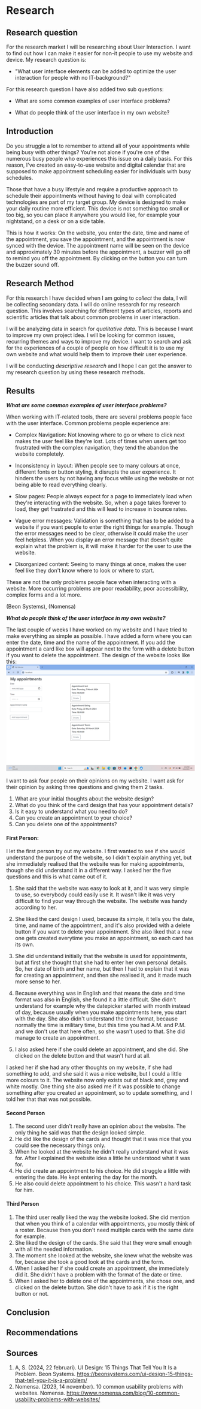 # Research 

## Research question

For the research market I will be researching about User Interaction. I want to find out how I can make it easier for 
non-it people to  use my website and device. My research question is:
- "What user interface elements can be added to optimize the user interaction for people with no IT-background?"

For this research question I have also added two sub questions:

- What are some common examples of user interface problems?

- What do people think of the user interface in my own website? 


## Introduction 

Do you struggle a lot to remember to attend all of your appointments while being busy with other things? You're not alone if you're one of the numerous busy 
people who experiences this issue on a daily basis. For this reason, I've created an easy-to-use website and digital 
calendar that are supposed to make appointment scheduling easier for individuals with busy schedules. 

Those that have a busy lifestyle and require a productive approach to schedule their appointments without having to deal with complicated 
technologies are part of my target group. My device is designed to make your daily routine more efficient. This device
is not something too small or too big, so you can place it anywhere you would like, for example your nightstand, on a 
desk or on a side table. 

This is how it works: On the website, you enter the date, time and name of the appointment, 
you save the appointment, and the appointment is now synced with the device. The appointment name will be seen on the 
device and approximately 30 minutes before the appointment, a buzzer will go off to remind you off the appointment. 
By clicking on the button you can turn the buzzer sound off. 

## Research Method 

For this research I have decided when I am going to <em>collect</em> the data, I will be collecting secondary data. I will do online research for my research 
question. This involves searching for different types of articles, reports and scientific articles that talk about common 
problems in user interaction.

I will be analyzing data in search for <em>qualitative data</em>. This
is because I want to improve my own project idea. I will be looking for common issues, recurring themes and ways to improve my device. 
I want to search and ask for the experiences of a couple of people on how difficult it is to use my own website
and what would help them to improve their user experience.

I will be conducting <em>descriptive research</em> and I hope I can get the answer to my research question by using these research 
methods. 
## Results 
_**What are some common examples of user interface problems?**_

When working with IT-related tools, there are several problems people face with the user interface. Common problems people
experience are: 

- Complex Navigation: Not knowing where to go or where to click next makes the user feel like they're lost. Lots of times 
when users get too frustrated with the complex navigation, they tend the abandon the website completely.

- Inconsistency in layout: When people see to many colours at once, different fonts or button styling, it disrupts the
user experience. It hinders the users by not having any focus while using the website or not being able to read everything 
clearly. 

- Slow pages: People always expect for a page to immediately load when they're interacting with the website. So, when a
page takes forever to load, they get frustrated and this will lead to increase in bounce rates. 

- Vague error messages: Validation is something that has to be added to a website if you want people to enter the right 
things for example. Though the error messages need to be clear, otherwise it could make the user feel helpless. When you 
display an error message that doesn't quite explain what the problem is, it will make it harder for the user to use the 
website.

- Disorganized content: Seeing to many things at once, makes the user feel like they don't know where to look or where 
to start. 

These are not the only problems people face when interacting with a website. More occurring problems are poor readability,
poor accessibility, complex forms and a lot more. 

(Beon Systems), (Nomensa)

_**What do people think of the user interface in my own website?**_

The last couple of weeks I have worked on my website and I have tried to make everything as simple as possible. I have 
added a form where you can enter the date, time and the name of the appointment. If you add the appointment a card like 
box will appear next to the form with a delete button if you want to delete the appointment. The design of the website 
looks like this:
![website_design](../assets/website.png)

I want to ask four people on their opinions on my website. I want ask for their opinion by asking three questions and
giving them 2 tasks.

1. What are your initial thoughts about the website design?
2. What do you think of the card design that has your appointment details?
3. Is it easy to understand what you need to do? 
4. Can you create an appointment to your choice? 
5. Can you delete one of the appointments?

#### First Person:
I let the first person try out my website. I first wanted to see if she would understand the purpose of the website, so 
I didn't explain anything yet, but she immediately realised that the website was for making appointments, though she did
understand it in a different way. I asked her the five questions and this is what came out of it.

1. She said that the website was easy to look at it, and it was very simple to use, so everybody could easily use it. It
wasn't like it was very difficult to find your way through the website. The website was handy according to her.

2. She liked the card design I used, because its simple, it tells you the date, time, and name of the appointment, and
it's also provided with a delete button if you want to delete your appointment. She also liked that a new one gets created
everytime you make an appointment, so each card has its own. 

3. She did understand initially that the website is used for appointments, but at first she thought that she had to enter
her own personal details. So, her date of birth and her name, but then I had to explain that it was for creating an appointment,
and then she realised it, and it made much more sense to her. 

4. Because everything was in English and that means the date and time format was also in English, she found it a little 
difficult. She didn't understand for example why the datepicker started with month instead of day, because usually when 
you make appointments here, you start with the day. She also didn't understand the time format, because normally the time 
is military time, but this time you had A.M. and P.M. and we don't use that here often, so she wasn't used to that. She did 
manage to create an appointment. 

5. I also asked here if she could delete an appointment, and she did. She clicked on the delete button and that wasn't 
hard at all.

I asked her if she had any other thoughts on my website, if she had something to add, and she said it was a nice website, 
but I could a little more colours to it. The website now only exists out of black and, grey and white mostly. One thing 
she also asked me if it was possible to change something after you created an appointment, so to update something, and I 
told her that that was not possible. 

#### Second Person

1. The second user didn't really have an opinion about the website. The only thing he said was that the design looked
simple. 
2. He did like the design of the cards and thought that it was nice that you could see the necessary things only. 
3. When he looked at the website he didn't really understand what it was for. After I explained the website idea a little
he understood what it was for. 
4. He did create an appointment to his choice. He did struggle a little with entering the date. He kept entering the day 
for the month. 
5. He also could delete appointment to his choice. This wasn't a hard task for him. 


#### Third Person
1. The third user really liked the way the website looked. She did mention that when you think of a calendar with
appointments, you mostly think of a roster. Because then you don't need multiple cards with the same date for example.
2. She liked the design of the cards. She said that they were small enough with all the needed information.
3. The moment she looked at the website, she knew what the website was for, because she took a good look at the cards and 
the form. 
4. When I asked her if she could create an appointment, she immediately did it. She didn't have a problem with the format 
of the date or time. 
5. When I asked her to delete one of the appointments, she chose one, and clicked on the delete button. She didn't have 
to ask if it is the right button or not. 

## Conclusion 
## Recommendations
## Sources
1. A, S. (2024, 22 februari). UI Design: 15 Things That Tell You It Is a Problem. Beon Systems. https://beonsystems.com/ui-design-15-things-that-tell-you-it-is-a-problem/ 
2. Nomensa. (2023, 14 november). 10 common usability problems with websites. Nomensa. https://www.nomensa.com/blog/10-common-usability-problems-with-websites/
